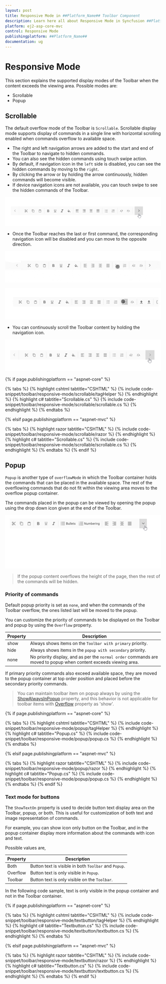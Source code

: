 ```yaml
---
layout: post
title: Responsive Mode in ##Platform_Name## Toolbar Component
description: Learn here all about Responsive Mode in Syncfusion ##Platform_Name## Toolbar component of Syncfusion Essential JS 2 and more.
platform: ej2-asp-core-mvc
control: Responsive Mode
publishingplatform: ##Platform_Name##
documentation: ug
---
```



# Responsive Mode

This section explains the supported display modes of the Toolbar when the content exceeds the viewing area. Possible modes are:

* Scrollable
* Popup

## Scrollable

The default overflow mode of the Toolbar is `Scrollable`. Scrollable display mode supports display of commands in a single line with horizontal scrolling enabled when commands overflow to available space.

* The right and left navigation arrows are added to the start and end of the Toolbar to navigate to hidden commands.
* You can also see the hidden commands using touch swipe action.
* By default, if navigation icon in the `left` side is disabled, you can see the hidden commands by moving to the `right`.
* By clicking the arrow or by holding the arrow continuously,  hidden commands will become visible.
* If device navigation icons are not available, you can touch swipe to see the hidden commands of the Toolbar.

![Scrollable](./images/scrolling.gif)

* Once the Toolbar reaches the last or first command, the  corresponding navigation icon will be disabled and you can move to the opposite direction.

![Touch scroll](./images/scrolling_touch.gif)

![Swipe scroll](./images/scrolling_swipe.gif)

* You can continuously scroll the Toolbar content by holding the navigation icon.

![Long press scroll](./images/scrolling_long_press.gif)

{% if page.publishingplatform == "aspnet-core" %}

{% tabs %}
{% highlight cshtml tabtitle="CSHTML" %}
{% include code-snippet/toolbar/responsive-mode/scrollable/tagHelper %}
{% endhighlight %}
{% highlight c# tabtitle="Scrollable.cs" %}
{% include code-snippet/toolbar/responsive-mode/scrollable/scrollable.cs %}
{% endhighlight %}
{% endtabs %}

{% elsif page.publishingplatform == "aspnet-mvc" %}

{% tabs %}
{% highlight razor tabtitle="CSHTML" %}
{% include code-snippet/toolbar/responsive-mode/scrollable/razor %}
{% endhighlight %}
{% highlight c# tabtitle="Scrollable.cs" %}
{% include code-snippet/toolbar/responsive-mode/scrollable/scrollable.cs %}
{% endhighlight %}
{% endtabs %}
{% endif %}



## Popup

`Popup` is another type of `overflowMode` in which the Toolbar container holds the commands that can be placed in the available space. The rest of the overflowing commands that do not fit within the viewing area moves to the overflow popup container.

The commands placed in the popup can be viewed by opening the popup using the drop down icon given at the end of the Toolbar.

![Toolbar popup](./images/popup.gif)

> If the popup content overflows the height of the page, then the rest of the commands will be hidden.

### Priority of commands

Default popup priority is set as `none`, and when the commands of the Toolbar overflow, the ones listed last will be moved to the popup.

You can customize the priority of commands to be displayed on the Toolbar and popup by using the `Overflow` property.

Property     | Description
------------ | -------------
  show       | Always shows items on the `Toolbar with primary` priority.
  hide       | Always shows items in the `popup with secondary` priority.
  none       | No priority display, and as per the `normal order` commands are moved to popup when content exceeds viewing area.

If primary priority commands also exceed available space, they are moved to the popup container at top order position and placed before the secondary priority commands.

> You can maintain toolbar item on popup always by using the [ShowAlwaysInPopup](https://help.syncfusion.com/cr/aspnetmvc-js2/Syncfusion.EJ2~Syncfusion.EJ2.Navigations.ToolbarItem~ShowAlwaysInPopup.html) property, and this behavior is not applicable for toolbar items with [Overflow](https://help.syncfusion.com/cr/aspnetmvc-js2/Syncfusion.EJ2~Syncfusion.EJ2.Navigations.ToolbarItem~Overflow.html) property as 'show'.

{% if page.publishingplatform == "aspnet-core" %}

{% tabs %}
{% highlight cshtml tabtitle="CSHTML" %}
{% include code-snippet/toolbar/responsive-mode/popup/tagHelper %}
{% endhighlight %}
{% highlight c# tabtitle="Popup.cs" %}
{% include code-snippet/toolbar/responsive-mode/popup/popup.cs %}
{% endhighlight %}
{% endtabs %}

{% elsif page.publishingplatform == "aspnet-mvc" %}

{% tabs %}
{% highlight razor tabtitle="CSHTML" %}
{% include code-snippet/toolbar/responsive-mode/popup/razor %}
{% endhighlight %}
{% highlight c# tabtitle="Popup.cs" %}
{% include code-snippet/toolbar/responsive-mode/popup/popup.cs %}
{% endhighlight %}
{% endtabs %}
{% endif %}



### Text mode for buttons

The `ShowTextOn` property is used to decide button text display area on the Toolbar, popup, or both. This is useful for customization of both text and image representation of commands.

For example, you can show icon only button on the Toolbar, and in the popup container display more information about the commands with icon and text.

Possible values are,

  Property   | Description
------------ | -------------
  Both     | Button text is visible in both `Toolbar` and `Popup`.
  Overflow | Button text is only visible in `Popup`.
  Toolbar  | Button text is only visible on the `Toolbar`.

In the following code sample, text is only visible in the popup container and not in the Toolbar container.

{% if page.publishingplatform == "aspnet-core" %}

{% tabs %}
{% highlight cshtml tabtitle="CSHTML" %}
{% include code-snippet/toolbar/responsive-mode/textbutton/tagHelper %}
{% endhighlight %}
{% highlight c# tabtitle="Textbutton.cs" %}
{% include code-snippet/toolbar/responsive-mode/textbutton/textbutton.cs %}
{% endhighlight %}
{% endtabs %}

{% elsif page.publishingplatform == "aspnet-mvc" %}

{% tabs %}
{% highlight razor tabtitle="CSHTML" %}
{% include code-snippet/toolbar/responsive-mode/textbutton/razor %}
{% endhighlight %}
{% highlight c# tabtitle="Textbutton.cs" %}
{% include code-snippet/toolbar/responsive-mode/textbutton/textbutton.cs %}
{% endhighlight %}
{% endtabs %}
{% endif %}

